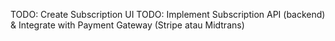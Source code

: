 TODO: Create Subscription UI
TODO: Implement Subscription API (backend) & Integrate with Payment Gateway (Stripe atau Midtrans)
